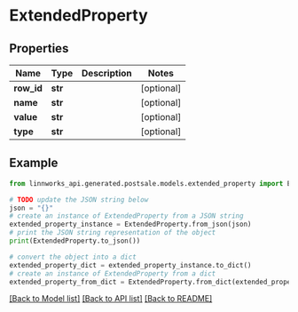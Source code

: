 # ExtendedProperty


## Properties

Name | Type | Description | Notes
------------ | ------------- | ------------- | -------------
**row_id** | **str** |  | [optional] 
**name** | **str** |  | [optional] 
**value** | **str** |  | [optional] 
**type** | **str** |  | [optional] 

## Example

```python
from linnworks_api.generated.postsale.models.extended_property import ExtendedProperty

# TODO update the JSON string below
json = "{}"
# create an instance of ExtendedProperty from a JSON string
extended_property_instance = ExtendedProperty.from_json(json)
# print the JSON string representation of the object
print(ExtendedProperty.to_json())

# convert the object into a dict
extended_property_dict = extended_property_instance.to_dict()
# create an instance of ExtendedProperty from a dict
extended_property_from_dict = ExtendedProperty.from_dict(extended_property_dict)
```
[[Back to Model list]](../README.md#documentation-for-models) [[Back to API list]](../README.md#documentation-for-api-endpoints) [[Back to README]](../README.md)


